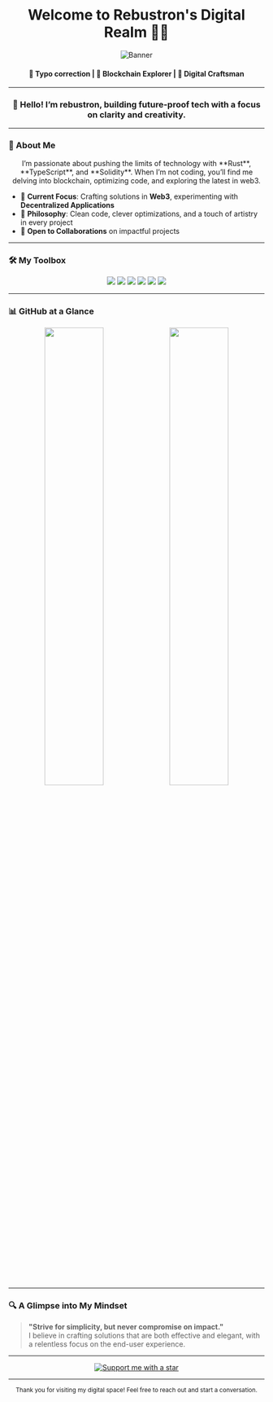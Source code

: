 <div align="center">

# Welcome to **Rebustron's Digital Realm** 👨‍💻

![Banner](https://media3.giphy.com/media/v1.Y2lkPTc5MGI3NjExcGIwenUzZzR3dWJ5dGVvMTM5b2ltN3k4b282ZHpsaTZqbWZsbGljYyZlcD12MV9pbnRlcm5hbF9naWZfYnlfaWQmY3Q9cw/grNkIEN4dkiMXFLIE9/200.webp)

#### 🚀 Typo correction | 🌱 Blockchain Explorer | 🎨 Digital Craftsman

</div>

---

<div align="center">
  
### 👋 Hello! I’m **rebustron**, building future-proof tech with a focus on clarity and creativity.

</div>

---

### 🌟 About Me
<p align="center">
I’m passionate about pushing the limits of technology with **Rust**, **TypeScript**, and **Solidity**. When I’m not coding, you’ll find me delving into blockchain, optimizing code, and exploring the latest in web3.
</p>

- 💼 **Current Focus**: Crafting solutions in **Web3**, experimenting with **Decentralized Applications**
- 🎨 **Philosophy**: Clean code, clever optimizations, and a touch of artistry in every project
- 🤝 **Open to Collaborations** on impactful projects

---

### 🛠️ My Toolbox
<p align="center">
  <img src="https://img.shields.io/badge/-JavaScript-black?style=for-the-badge&logo=javascript" />
  <img src="https://img.shields.io/badge/-TypeScript-3178C6?style=for-the-badge&logo=typescript" />
  <img src="https://img.shields.io/badge/-Solidity-363636?style=for-the-badge&logo=solidity" />
  <img src="https://img.shields.io/badge/-Rust-black?style=for-the-badge&logo=rust" />
  <img src="https://img.shields.io/badge/-Git-F05032?style=for-the-badge&logo=git" />
  <img src="https://img.shields.io/badge/-VS%20Code-007ACC?style=for-the-badge&logo=visual-studio-code" />
</p>

---

### 📊 GitHub at a Glance
<div align="center">
  <img src="https://github-readme-stats.vercel.app/api?username=rebustron&show_icons=true&theme=react&hide_border=true" width="48%" />
  <img src="https://github-readme-streak-stats.herokuapp.com?user=rebustron&theme=react&hide_border=true" width="48%" />
</div>

---

### 🔍 A Glimpse into My Mindset
> **"Strive for simplicity, but never compromise on impact."** <br>
> I believe in crafting solutions that are both effective and elegant, with a relentless focus on the end-user experience.

---

<div align="center">
  <a href="https://github.com/rebustron">
    <img src="https://img.shields.io/badge/⭐️-Support_me_with_a_star!-brightgreen?style=for-the-badge&logo=github&logoColor=white" alt="Support me with a star" />
  </a>
</div>

---

<div align="center">
  <sub>Thank you for visiting my digital space! Feel free to reach out and start a conversation.</sub>
</div>
